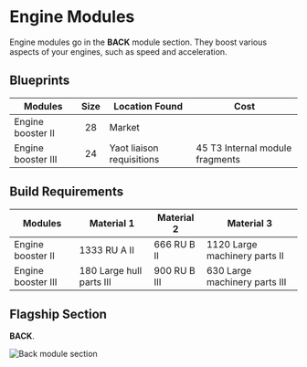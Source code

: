 # Engine Modules

Engine modules go in the **BACK** module section. They boost various aspects of
your engines, such as speed and acceleration.

## Blueprints

|Modules           |Size |Location Found           |Cost                           |
|------------------|:---:|-------------------------|-------------------------------|
|Engine booster II |28   |Market                   |                               |
|Engine booster III|24   |Yaot liaison requisitions|45 T3 Internal module fragments|

## Build Requirements

|Modules           |Material 1               |Material 2  |Material 3                    |
|------------------|-------------------------|------------|------------------------------|
|Engine booster II |1333 RU A II             |666 RU B II |1120 Large machinery parts II |
|Engine booster III|180  Large hull parts III|900 RU B III|630  Large machinery parts III|

## Flagship Section

**BACK**.

![Back module section](/img/modules/module-section-back.png)
